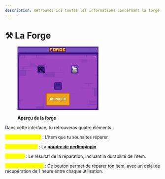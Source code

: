 ```yaml
---
description: Retrouvez ici toutes les informations concernant la forge
---
```


# ⚒️ La Forge

<figure><img src="../../.gitbook/assets/image (1) (1) (1) (1) (1) (1) (1) (1) (1) (1).png" alt="" width="263"><figcaption><p><strong>Aperçu de la forge</strong></p></figcaption></figure>

Dans cette interface, tu retrouveras quatre éléments :

<mark style="color:yellow;">**En haut à gauche**</mark> : L'item que tu souhaites réparer.

<mark style="color:yellow;">**En haut à droite**</mark> : La [**poudre de perlimpinpin**](./)

<mark style="color:yellow;">**Au milieu**</mark> : Le résultat de la réparation, incluant la durabilité de l'item.

<mark style="color:yellow;">**Le bouton Réparer**</mark> : Ce bouton permet de réparer ton item, avec un délai de récupération de 1 heure entre chaque utilisation.

